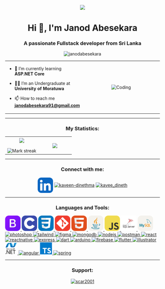 <p align="center" ><img  src = "https://github.com/7oSkaaa/7oSkaaa/blob/main/Images/about_me.gif?raw=true" width = 100px></p>
<h1 align="center">Hi 👋, I'm Janod Abesekara</h1>
<h3 align="center">A passionate Fullstack developer from Sri Lanka</h3>
<p align="center"> <img src="https://komarev.com/ghpvc/?username=janodabesekara&label=Profile%20views&color=0e75b6&style=flat" alt="janodabesekara" />  </p>

<table align="center">
<tr border="none">
<td width="50%" align="left">
  
- 🌱 I’m currently learning **ASP.NET Core**

- 🧑‍🎓 I’m an Undergraduate at **University of Moratuwa**

- 📫 How to reach me **janodabesekara91@gmail.com**
  


</td>
<td width="50%" align="center">

  <img align="center" alt="Coding" width="450" src="https://repository-images.githubusercontent.com/588181932/e36ec678-7984-4cdd-8e4c-a3932772ff8e">

  
  </td>
</tr>
</table>

---

<h3 align="center">My Statistics:</h3>
<p align="center">
<table align="center">
<tr border="none">
<td width="50%" align="center">
  
  <img  align="center"  src="https://github-readme-stats.vercel.app/api?username=JanodAbesekara&theme=dark&show_icons=true&count_private=true" />
  <br></br>
  <img  title="🔥 Get streak stats for your profile at git.io/streak-stats" alt="Mark streak" src="https://github-readme-streak-stats.herokuapp.com/?user=JanodAbesekara&theme=dark&hide_border=false" /> 
</td>
<td width="50%" align="center">

  <img  align="center"  src="https://github-readme-stats.anuraghazra1.vercel.app/api/top-langs/?username=JanodAbesekara&theme=dark&hide_border=false&no-bg=true&no-frame=true&langs_count=10"/>
  
  </td>
</tr>
</table>

---

<h3 align="center">Connect with me:</h3>
<p align="center">
<a href="https://www.linkedin.com/in/janod-abesekara-05514426b/?utm_source=share&utm_campaign=share_via&utm_content=profile&utm_medium=android_app" target="blank"><img align="center" src="https://github.com/tandpfun/skill-icons/blob/main/icons/LinkedIn.svg" alt="JanodAbeskeara" height="50" width="50" /></a>
<a href="https://stackoverflow.com/users/23491950/janod-abesekara" target="blank"><img align="center" src="https://raw.githubusercontent.com/rahuldkjain/github-profile-readme-generator/master/src/images/icons/Social/stack-overflow.svg" alt="kaveen-dinethma" height="50" width="50" /></a>
<a href="https://www.instagram.com/Janod abesekara/" target="blank"><img align="center" src="https://www.edigitalagency.com.au/wp-content/uploads/new-Instagram-icon-png-full-colour.png" alt="kavee_dineth" height="50" width="50" /></a>
</p>

---

<h3 align="center">Languages and Tools:</h3>
  <p class="center-align">
    <a href="https://getbootstrap.com" target="_blank" rel="noreferrer">
      <img src="https://github.com/tandpfun/skill-icons/blob/main/icons/Bootstrap.svg" alt="bootstrap" width="50" height="50"/>
    </a>
    <a href="https://www.cprogramming.com/" target="_blank" rel="noreferrer">
      <img src="https://github.com/tandpfun/skill-icons/blob/main/icons/C.svg" alt="c" width="50" height="50"/>
    </a>
    <a href="https://www.w3schools.com/css/" target="_blank" rel="noreferrer">
      <img src="https://github.com/tandpfun/skill-icons/blob/main/icons/CSS.svg" alt="css3" width="50" height="50"/>
    </a>
    <a href="https://git-scm.com/" target="_blank" rel="noreferrer">
      <img src="https://github.com/tandpfun/skill-icons/blob/main/icons/Git.svg" alt="git" width="50" height="50"/>
    </a>
    <a href="https://www.w3.org/html/" target="_blank" rel="noreferrer">
      <img src="https://github.com/tandpfun/skill-icons/blob/main/icons/HTML.svg" alt="html5" width="50" height="50"/>
    </a>
    <a href="https://www.java.com" target="_blank" rel="noreferrer">
      <img src="https://github.com/tandpfun/skill-icons/blob/main/icons/Java-Light.svg" alt="java" width="50" height="50"/>
    </a>
    <a href="https://developer.mozilla.org/en-US/docs/Web/JavaScript" target="_blank" rel="noreferrer">
      <img src="https://github.com/tandpfun/skill-icons/blob/main/icons/JavaScript.svg" alt="javascript" width="50" height="50"/>
    </a>
    <a href="https://www.microsoft.com/en-us/sql-server" target="_blank" rel="noreferrer">
      <img src="https://github.com/Scar1109/skill-icons/blob/Scar1109/icons/microsoftSQL.svg" alt="mssql" width="50" height="50"/>
    </a>
    <a href="https://www.mysql.com/" target="_blank" rel="noreferrer">
      <img src="https://github.com/tandpfun/skill-icons/blob/main/icons/MySQL-Light.svg" alt="mysql" width="50" height="50"/>
    </a>
    <a href="https://www.photoshop.com/en" target="_blank" rel="noreferrer">
      <img src="https://github.com/Scar1109/skill-icons/blob/Scar1109/icons/Photoshop.svg" alt="photoshop" width="50" height="50"/>
    </a>
    <a href="https://www.php.net" target="_blank" rel="noreferrer"></a>
    <a href="https://tailwindcss.com/" target="_blank" rel="noreferrer">
      <img src="https://github.com/Scar1109/skill-icons/blob/Scar1109/icons/TailwindCSS-Light.svg" alt="tailwind" width="50" height="50"/>
    </a>
    <a href="https://www.figma.com/" target="_blank" rel="noreferrer">
      <img src="https://github.com/Scar1109/skill-icons/blob/main/icons/Figma-Light.svg" alt="figma" width="50" height="50"/>
    </a>
    <a href="https://www.mongodb.com/" target="_blank" rel="noreferrer">
      <img src="https://github.com/Scar1109/skill-icons/blob/main/icons/MongoDB.svg" alt="mongodb" width="50" height="50"/>
    </a>
    <a href="https://nodejs.org" target="_blank" rel="noreferrer">
      <img src="https://github.com/Scar1109/skill-icons/blob/main/icons/NodeJS-Light.svg" alt="nodejs" width="50" height="50"/>
    </a>
    <a href="https://postman.com" target="_blank" rel="noreferrer">
      <img src="https://github.com/Scar1109/skill-icons/blob/main/icons/Postman.svg" alt="postman" width="50" height="50"/>
    </a>
    <a href="https://reactjs.org/" target="_blank" rel="noreferrer">
      <img src="https://github.com/Scar1109/skill-icons/blob/main/icons/React-Light.svg" alt="react" width="50" height="50"/>
    </a>
      <a href="https://reactnative.dev/" target="_blank" rel="noreferrer">
    <img src="https://reactnative.dev/img/header_logo.svg" alt="reactnative" width="40" height="40" />
  </a>
    <a href="https://expressjs.com" target="_blank" rel="noreferrer">
      <img src="https://github.com/Scar1109/skill-icons/blob/main/icons/ExpressJS-Light.svg" alt="express" width="50" height="50"/>
    </a>
    <a href="https://dart.dev" target="_blank" rel="noreferrer">
      <img src="https://www.vectorlogo.zone/logos/dartlang/dartlang-icon.svg" alt="dart" width="40" height="40"/>
    </a>
    <a href="https://www.arduino.cc/" target="_blank" rel="noreferrer">
      <img src="https://cdn.worldvectorlogo.com/logos/arduino-1.svg" alt="arduino" width="40" height="40"/>
    </a>
    <a href="https://firebase.google.com/" target="_blank" rel="noreferrer">
      <img src="https://www.vectorlogo.zone/logos/firebase/firebase-icon.svg" alt="firebase" width="40" height="40"/>
    </a>
    <a href="https://flutter.dev" target="_blank" rel="noreferrer">
      <img src="https://www.vectorlogo.zone/logos/flutterio/flutterio-icon.svg" alt="flutter" width="40" height="40"/>
    </a>
    <a href="https://www.adobe.com/in/products/illustrator.html" target="_blank" rel="noreferrer">
      <img src="https://www.vectorlogo.zone/logos/adobe_illustrator/adobe_illustrator-icon.svg" alt="illustrator" width="40" height="40"/>
    </a>
    <a href="https://dotnet.microsoft.com/" target="_blank" rel="noreferrer"> <img src="https://raw.githubusercontent.com/devicons/devicon/master/icons/dot-net/dot-net-original-wordmark.svg" alt="dotnet" width="40" height="40"/> </a> 
    <a href="https://angular.io" target="_blank" rel="noreferrer"> <img src="https://angular.io/assets/images/logos/angular/angular.svg" alt="angular" width="40" height="40"/> </a>
     <a href="https://www.typescriptlang.org/" target="_blank" rel="noreferrer"> <img src="https://raw.githubusercontent.com/devicons/devicon/master/icons/typescript/typescript-original.svg" alt="typescript" width="40" height="40"/> </a>
    <a href="https://spring.io/" target="_blank" rel="noreferrer"> <img src="https://www.vectorlogo.zone/logos/springio/springio-icon.svg" alt="spring" width="40" height="40"/> </a> 
  </p>

---

<h3 align="center">Support:</h3>
<p align="center"><a href="https://www.buymeacoffee.com/scar2001"> <img align="center" src="https://cdn.buymeacoffee.com/buttons/v2/default-yellow.png" height="50" width="210" alt="scar2001" /></a></p>
